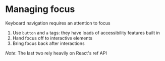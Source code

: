 # Managing focus

Keyboard navigation requires an attention to focus

1. Use `button` and `a` tags: they have loads of
   accessibility features built in
2. Hand focus off to interactive elements
3. Bring focus back after interactions

_Note_: The last two rely heavily on React's ref API
